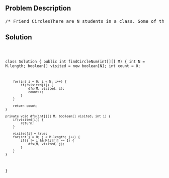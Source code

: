 <!--
<style>
  body { font-family: Arial, sans-serif; }
  .container { max-width: 700px; margin: 0 auto; padding: 10px; }
  .comment-block { background-color: #f9f9f9; padding: 10px; border-left: 5px solid #ccc; overflow-wrap: break-word; white-space: pre-wrap; }
  .code-block { background-color: #f4f4f4; padding: 10px; border: 1px solid #ddd; overflow-wrap: break-word; white-space: pre-wrap; }
</style>
-->

<div class='container'>
<h2>Problem Description</h2>
<div class='comment-block'>
<pre>
/* Friend CirclesThere are N students in a class. Some of them are friends, while some arenot. Their friendship is transitive in nature.For example, if A is a direct friend of B, and B is a direct friend of C,then A is an indirect friend of C.And we defined a friend circle is a group of students who are direct orindirect friends.Given a N*N matrix M representing the friend relationship between studentsin the class. If M[i][j] = 1,then the ith and jth students are direct friends with each other, otherwisenot. And you have to output the total numberof friend circles among all the students.Example 1:Input:[[1,1,0], [1,1,0], [0,0,1]]Output: 2Explanation:The 0th and 1st students are direct friends, so they are in afriend circle.The 2nd student himself is in a friend circle. So return 2.Example 2:Input:[[1,1,0], [1,1,1], [0,1,1]]Output: 1Explanation:The 0th and 1st students are direct friends, the 1st and 2ndstudents are direct friends,so the 0th and 2nd students are indirect friends. All of them are in thesame friend circle, so return 1.Note:N is in range [1,200].M[i][i] = 1 for all students.If M[i][j] = 1, then M[j][i] = 1.*//* Solution 这个题主要考察Adjacent Matrix 的理解和应用In this graph, the node numbers represent the indices in the matrix M andan edge exists between the nodes numbered ii and jj,if there is a 1 at the corresponding M[i][j]M[i][j].In order to find the number of connected components in an undirected graph,one of the simplest methods is to make use ofDepth First Search starting from every node. We make use of visitedvisitedarray of size NN(MM is of size NxNNxN).This visited[i]visited[i] element is used to indicate that the i^{th}ith  node has already been visited while undergoing a Depth First Search fromsome node.To undergo DFS, we pick up a node and visit all its directly connectednodes. But, as soon as we visit any of those nodes,we recursively apply the same process to them as well. Thus, we try to goas deeper into the levels of the graph as possiblestarting from a current node first, leaving the other direct neighbournodes to be visited later on.*/</pre>
</div>

<h2>Solution</h2>
<div class='code-block'>
<pre><code class='language-java'>



class Solution {
    public int findCircleNum(int[][] M) {
        int N = M.length;
        boolean[] visited = new boolean[N];
        int count = 0;
        
        for(int i = 0; i < N; i++) {
            if(!visited[i]) {
                dfs(M, visited, i);
                count++;
            }
        }
        
        return count;
    }
    
    private void dfs(int[][] M, boolean[] visited, int i) {
        if(visited[i]) {
            return;
        }
        
        visited[i] = true;
        for(int j = 0; j < M.length; j++) {
            if(j != i && M[i][j] == 1) {
                dfs(M, visited, j);
            }
        }
    }
}</code></pre>
</div>
</div>
